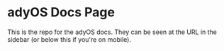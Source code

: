 # adyOS Docs Page

This is the repo for the adyOS docs. They can be seen at the URL in the sidebar (or below this if you're on mobile).
